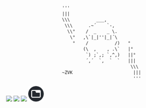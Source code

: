<div align=center>

```

  '''                           
  |||                           
  \\\          ___,             
   \\\      .~´    `-,          
    \\°    /  _    _ \.         
     \°   ,\`|_|''|_|´\         
      °    /          /)   °    
          (\  ,    , .\`   |°   
           `) ;`,; `,^,)   ||°  
           ´,´  `,  `  `   |||  
                            \\\ 
  ~ZVK                       |||
                             '''

```
</div>

[<img src="https://upload.wikimedia.org/wikipedia/commons/8/81/LinkedIn_icon.svg" width=42>](https://linkedin.com/in/enzo-zavorski)
[<img src="https://brandlogos.net/wp-content/uploads/2024/04/reddit_symbol-logo_brandlogos.net_0ce6j-768x768.png" width=42>](https://reddit.com/u/zvorky)
[<img src="https://upload.wikimedia.org/wikipedia/commons/c/cc/X_icon.svg" width=42>](https://x.com/zvorky)
[<img src="https://github.com/filipedeschamps/tabnews.com.br/blob/main/public/brand/rounded-dark-filled.svg" width=42>](https://tabnews.com.br/zvorky)

